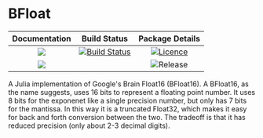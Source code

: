 # BFloat

| **Documentation**                       | **Build Status**                    | **Package Details**                    |
|:---------------------------------------:|:-----------------------------------------:|:--------------------------------------:|
| [![][docs-stable-img]][docs-stable-url] | [![Build Status][travis-img]][travis-url] | [![Licence][license-img]][license-url] |
| [![][docs-latest-img]][docs-latest-url] |                                           | ![Release][release-img]                |

A Julia implementation of Google's Brain Float16 (BFloat16). A BFloat16, as the name suggests, uses 16 bits to represent a floating point number. It uses 8 bits for the exponenet like a single precision number, but only has 7 bits for the mantissa. In this way it is a truncated Float32, which makes it easy for back and forth conversion between the two. The tradeoff is that it has reduced precision (only about 2-3 decimal digits).

[docs-stable-img]: https://img.shields.io/badge/docs-stable-blue.svg
[docs-stable-url]: https://adknudson.github.io/BFloat.jl/stable

[docs-latest-img]: https://img.shields.io/badge/docs-latest-blue.svg
[docs-latest-url]: https://adknudson.github.io/BFloat.jl/dev

[travis-img]: https://travis-ci.com/adknudson/BFloat.jl.svg?branch=master
[travis-url]: https://travis-ci.com/adknudson/BFloat.jl

[release-img]: https://img.shields.io/github/v/tag/adknudson/BFloat.jl?label=release&sort=semver

[license-img]: https://img.shields.io/github/license/adknudson/BFloat.jl
[license-url]: https://choosealicense.com/licenses/mit/
